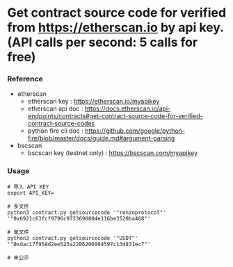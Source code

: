 # Get contract source code for verified from https://etherscan.io by api key.(API calls per second: 5 calls for free)

### Reference

* etherscan
    * etherscan key : https://etherscan.io/myapikey
    * etherscan api doc : https://docs.etherscan.io/api-endpoints/contracts#get-contract-source-code-for-verified-contract-source-codes
    * python fire cli doc : https://github.com/google/python-fire/blob/master/docs/guide.md#argument-parsing
* bscscan
    * bscscan key (testnet only) : https://bscscan.com/myapikey


### Usage

```
# 导入 API KEY
export API_KEY=

# 多文件
python3 contract.py getsourcecode '"renzoprotocol"' '"0x6921c63fcf9796c9733690804e116be3520ba468"'

# 单文件
python3 contract.py getsourcecode '"USDT"' '"0xdac17f958d2ee523a2206206994597c13d831ec7"'

# 未公示

```